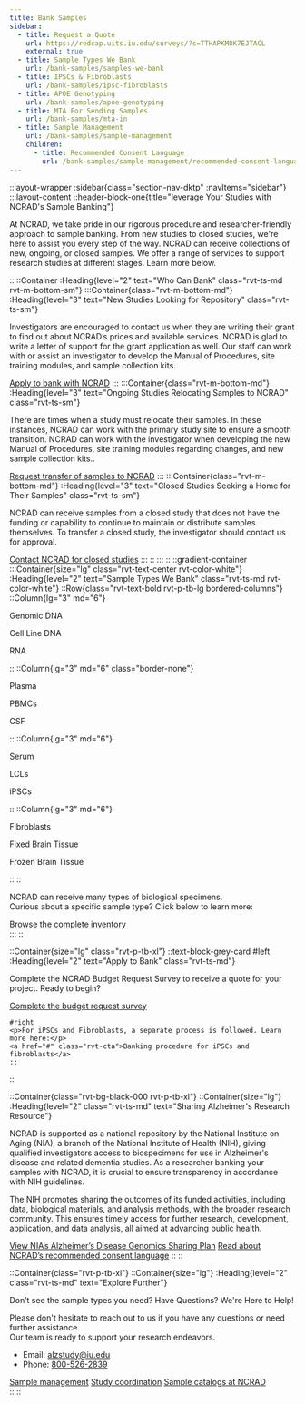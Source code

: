 ```yaml
---
title: Bank Samples
sidebar:
  - title: Request a Quote
    url: https://redcap.uits.iu.edu/surveys/?s=TTHAPKM8K7EJTACL
    external: true
  - title: Sample Types We Bank
    url: /bank-samples/samples-we-bank
  - title: IPSCs & Fibroblasts
    url: /bank-samples/ipsc-fibroblasts
  - title: APOE Genotyping
    url: /bank-samples/apoe-genotyping
  - title: MTA For Sending Samples
    url: /bank-samples/mta-in
  - title: Sample Management
    url: /bank-samples/sample-management
    children:
      - title: Recommended Consent Language
        url: /bank-samples/sample-management/recommended-consent-language
---
```


::layout-wrapper
:sidebar{class="section-nav-dktp" :navItems="sidebar"}
:::layout-content
::header-block-one{title="leverage Your Studies with NCRAD's Sample Banking"}

  <p>At NCRAD, we take pride in our rigorous procedure and researcher-friendly approach to sample banking. From new studies to closed studies, we're here to assist you every step of the way. NCRAD can receive collections of new, ongoing, or closed samples. We offer a range of services to support research studies at different stages. Learn more below.</p>
  ::
  ::Container
  :Heading{level="2" text="Who Can Bank" class="rvt-ts-md rvt-m-bottom-sm"}
    :::Container{class="rvt-m-bottom-md"}
    :Heading{level="3" text="New Studies Looking for Repository" class="rvt-ts-sm"} 
    <p>Investigators are encouraged to contact us when they are writing their grant to find out about NCRAD’s prices and available services. NCRAD is glad to write a letter of support for the grant application as well. Our staff can work with or assist an investigator to develop the Manual of Procedures, site training modules, and sample collection kits.</p>
    <a href="https://redcap.uits.iu.edu/surveys/?s=TTHAPKM8K7EJTACL" target="_blank" class="rvt-cta">Apply to bank with NCRAD</a>
    :::
    :::Container{class="rvt-m-bottom-md"}
    :Heading{level="3" text="Ongoing Studies Relocating Samples to NCRAD" class="rvt-ts-sm"} 
    <p>There are times when a study must relocate their samples. In these instances, NCRAD can work with the primary study site to ensure a smooth transition. NCRAD can work with the investigator when developing the new Manual of Procedures, site training modules regarding changes, and new sample collection kits..</p>
    <a href="#" class="rvt-cta">Request transfer of samples to NCRAD</a>
    :::
    :::Container{class="rvt-m-bottom-md"}
    :Heading{level="3" text="Closed Studies Seeking a Home for Their Samples" class="rvt-ts-sm"} 
    <p>NCRAD can receive samples from a closed study that does not have the funding or capability to continue to maintain or distribute samples themselves. To transfer a closed study, the investigator should contact us for approval.</p>
    <a href="mailto:alzstudy@iu.edu" class="rvt-cta email">Contact NCRAD for closed studies</a>
    :::
  ::
:::
::
::gradient-container
:::Container{size="lg" class="rvt-text-center rvt-color-white"}
:Heading{level="2" text="Sample Types We Bank" class="rvt-ts-md rvt-color-white"}
    ::Row{class="rvt-text-bold rvt-p-tb-lg bordered-columns"}
    ::Column{lg="3" md="6"}
    <p>Genomic DNA</p>
    <p>Cell Line DNA</p>
    <p>RNA</p>
    ::
    ::Column{lg="3" md="6" class="border-none"}
    <p>Plasma</p>
    <p>PBMCs</p>
    <p>CSF</p>
    ::
    ::Column{lg="3" md="6"}
    <p>Serum</p>
    <p>LCLs</p>
    <p>iPSCs</p>
    ::
    ::Column{lg="3" md="6"}
    <p>Fibroblasts</p>
    <p>Fixed Brain Tissue</p>
    <p>Frozen Brain Tissue</p>
    ::
    ::

<div class="rvt-container-sm">
    <p class="rvt-m-tb-md">NCRAD can receive many types of biological specimens. <br/> Curious about a specific sample type? Click below to learn more:</p>
    <a href="/access-samples/available-samples" class="rvt-button rvt-button--secondary-btn">Browse the complete inventory</a>
</div>
:::
::

::Container{size="lg" class="rvt-p-tb-xl"}
::text-block-grey-card
#left
:Heading{level="2" text="Apply to Bank" class="rvt-ts-md"}

<p>Complete the NCRAD Budget Request Survey to receive a quote for your project. Ready to begin?</p>
<a href="#" class="rvt-button rvt-button--primary-btn">Complete the budget request survey</a>

    #right
    <p>For iPSCs and Fibroblasts, a separate process is followed. Learn more here:</p>
    <a href="#" class="rvt-cta">Banking procedure for iPSCs and fibroblasts</a>
    ::

::

::Container{class="rvt-bg-black-000 rvt-p-tb-xl"}
::Container{size="lg"}
:Heading{level="2" class="rvt-ts-md" text="Sharing Alzheimer's Research Resource"}

<p>NCRAD is supported as a national repository by the National Institute on Aging (NIA), a branch of the National Institute of Health (NIH), giving qualified investigators access to biospecimens for use in Alzheimer's disease and related dementia studies. As a researcher banking your samples with NCRAD, it is crucial to ensure transparency in accordance with NIH guidelines.</p>
<p>The NIH promotes sharing the outcomes of its funded activities, including data, biological materials, and analysis methods, with the broader research community. This ensures timely access for further research, development, application, and data analysis, all aimed at advancing public health.</p>
<a href="#" class="rvt-cta rvt-display-block rvt-m-tb-xs">View NIA’s Alzheimer’s Disease Genomics Sharing Plan</a>
<a href="#" class="rvt-cta">Read about NCRAD’s recommended consent language</a>
::
::

::Container{class="rvt-p-tb-xl"}
::Container{size="lg"}
:Heading{level="2" class="rvt-ts-md" text="Explore Further"}

<p>Don’t see the sample types you need? Have Questions? We're Here to Help!</p>
<p>Please don't hesitate to reach out to us if you have any questions or need further assistance. <br/> Our team is ready to support your research endeavors.</p>
<ul>
<li>Email: <a href="mailto:alzstudy@iu.edu" class="link">alzstudy@iu.edu</a></li>
<li>Phone: <a href="tel:800-526-2839" class="link">800-526-2839</a></li>
</ul>
<div class="custom-button-group rvt-m-top-lg">
<a href="#" class="rvt-button rvt-button--primary-btn rvt-m-right-xl rvt-m-bottom-md">Sample management</a>
<a href="#" class="rvt-button rvt-button--primary-btn rvt-m-right-xl rvt-m-bottom-md">Study coordination</a>
<a href="#" class="rvt-button rvt-button--primary-btn">Sample catalogs at NCRAD</a>
</div>
::
::

